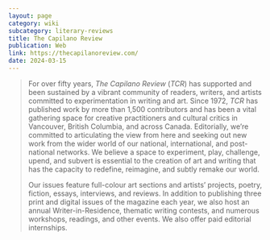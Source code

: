 ```yaml
---
layout: page
category: wiki
subcategory: literary-reviews
title: The Capilano Review
publication: Web
link: https://thecapilanoreview.com/
date: 2024-03-15
---
```


> For over fifty years, _The Capilano Review_ (_TCR_) has supported and been sustained by a vibrant community of readers, writers, and artists committed to experimentation in writing and art. Since 1972, _TCR_ has published work by more than 1,500 contributors and has been a vital gathering space for creative practitioners and cultural critics in Vancouver, British Columbia, and across Canada. Editorially, we’re committed to articulating the view from here and seeking out new work from the wider world of our national, international, and post-national networks. We believe a space to experiment, play, challenge, upend, and subvert is essential to the creation of art and writing that has the capacity to redefine, reimagine, and subtly remake our world.
>
> Our issues feature full-colour art sections and artists’ projects, poetry, fiction, essays, interviews, and reviews. In addition to publishing three print and digital issues of the magazine each year, we also host an annual Writer-in-Residence, thematic writing contests, and numerous workshops, readings, and other events. We also offer paid editorial internships.

